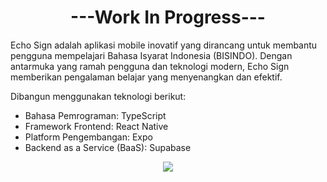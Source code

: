 <h1 align="center">---Work In Progress---</h1>

Echo Sign adalah aplikasi mobile inovatif yang dirancang untuk membantu pengguna mempelajari Bahasa Isyarat Indonesia (BISINDO). Dengan antarmuka yang ramah pengguna dan teknologi modern, Echo Sign memberikan pengalaman belajar yang menyenangkan dan efektif.

Dibangun menggunakan teknologi berikut:
- Bahasa Pemrograman: TypeScript
- Framework Frontend: React Native
- Platform Pengembangan: Expo
- Backend as a Service (BaaS): Supabase<br>
<p align="center">
  <a href="https://skillicons.dev">
    <img src="https://skillicons.dev/icons?i=react,typescript,supabase" />
  </a>
</p>
